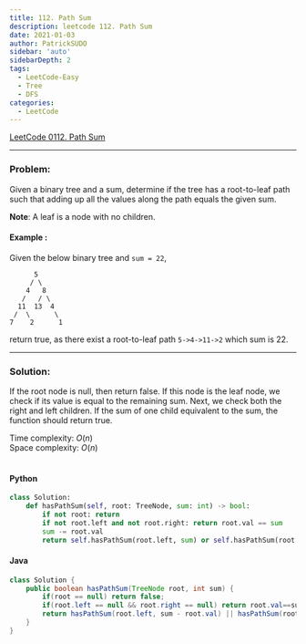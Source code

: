 ```yaml
---
title: 112. Path Sum
description: leetcode 112. Path Sum
date: 2021-01-03
author: PatrickSUDO
sidebar: 'auto'
sidebarDepth: 2
tags: 
  - LeetCode-Easy
  - Tree
  - DFS
categories:
  - LeetCode
---
```

[LeetCode 0112. Path Sum](https://leetcode.com/problems/path-sum/)

---
### Problem: <br/>

Given a binary tree and a sum, determine if the tree has a root-to-leaf path such that adding up all the values along the path equals the given sum.

**Note**: A leaf is a node with no children.

#### Example :
Given the below binary tree and `sum = 22`,

          5
         / \
        4   8
       /   / \
      11  13  4
     /  \      \
    7    2      1

return true, as there exist a root-to-leaf path `5->4->11->2` which sum is 22.

---
### Solution: <br/>

If the root node is null, then return false. If this node is the leaf node, we check if its value is equal to the remaining sum. Next, we check both the right and left children. If the sum of one child equivalent to the sum, the function should return true.


Time complexity: $O(n)$</br>
Space complexity: $O(n)$ 
</br>
</br>

#### Python
```python
class Solution:
    def hasPathSum(self, root: TreeNode, sum: int) -> bool:
        if not root: return 
        if not root.left and not root.right: return root.val == sum
        sum -= root.val
        return self.hasPathSum(root.left, sum) or self.hasPathSum(root.right, sum)
```

#### Java
```java
class Solution {
    public boolean hasPathSum(TreeNode root, int sum) {
        if(root == null) return false;
        if(root.left == null && root.right == null) return root.val==sum;
        return hasPathSum(root.left, sum - root.val) || hasPathSum(root.right, sum - root.val);      
    }
}
```

<Disqus shortname="patricksudo" />
